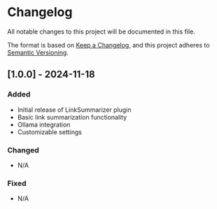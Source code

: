 # Changelog

All notable changes to this project will be documented in this file.

The format is based on [Keep a Changelog](https://keepachangelog.com/en/1.0.0/),
and this project adheres to [Semantic Versioning](https://semver.org/spec/v2.0.0.html).

## [1.0.0] - 2024-11-18

### Added

- Initial release of LinkSummarizer plugin
- Basic link summarization functionality
- Ollama integration
- Customizable settings

### Changed

- N/A

### Fixed

- N/A
